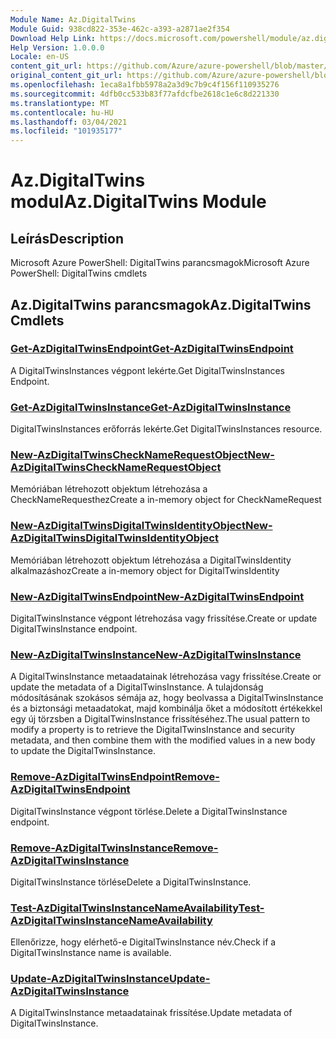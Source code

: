 ```yaml
---
Module Name: Az.DigitalTwins
Module Guid: 938cd822-353e-462c-a393-a2871ae2f354
Download Help Link: https://docs.microsoft.com/powershell/module/az.digitaltwins
Help Version: 1.0.0.0
Locale: en-US
content_git_url: https://github.com/Azure/azure-powershell/blob/master/src/DigitalTwins/help/Az.DigitalTwins.md
original_content_git_url: https://github.com/Azure/azure-powershell/blob/master/src/DigitalTwins/help/Az.DigitalTwins.md
ms.openlocfilehash: 1eca8a1fbb5978a2a3d9c7b9c4f156f110935276
ms.sourcegitcommit: 4dfb0cc533b83f77afdcfbe2618c1e6c8d221330
ms.translationtype: MT
ms.contentlocale: hu-HU
ms.lasthandoff: 03/04/2021
ms.locfileid: "101935177"
---
```

# <span data-ttu-id="f205c-101">Az.DigitalTwins modul</span><span class="sxs-lookup"><span data-stu-id="f205c-101">Az.DigitalTwins Module</span></span>
## <span data-ttu-id="f205c-102">Leírás</span><span class="sxs-lookup"><span data-stu-id="f205c-102">Description</span></span>
<span data-ttu-id="f205c-103">Microsoft Azure PowerShell: DigitalTwins parancsmagok</span><span class="sxs-lookup"><span data-stu-id="f205c-103">Microsoft Azure PowerShell: DigitalTwins cmdlets</span></span>

## <span data-ttu-id="f205c-104">Az.DigitalTwins parancsmagok</span><span class="sxs-lookup"><span data-stu-id="f205c-104">Az.DigitalTwins Cmdlets</span></span>
### [<span data-ttu-id="f205c-105">Get-AzDigitalTwinsEndpoint</span><span class="sxs-lookup"><span data-stu-id="f205c-105">Get-AzDigitalTwinsEndpoint</span></span>](Get-AzDigitalTwinsEndpoint.md)
<span data-ttu-id="f205c-106">A DigitalTwinsInstances végpont lekérte.</span><span class="sxs-lookup"><span data-stu-id="f205c-106">Get DigitalTwinsInstances Endpoint.</span></span>

### [<span data-ttu-id="f205c-107">Get-AzDigitalTwinsInstance</span><span class="sxs-lookup"><span data-stu-id="f205c-107">Get-AzDigitalTwinsInstance</span></span>](Get-AzDigitalTwinsInstance.md)
<span data-ttu-id="f205c-108">DigitalTwinsInstances erőforrás lekérte.</span><span class="sxs-lookup"><span data-stu-id="f205c-108">Get DigitalTwinsInstances resource.</span></span>

### [<span data-ttu-id="f205c-109">New-AzDigitalTwinsCheckNameRequestObject</span><span class="sxs-lookup"><span data-stu-id="f205c-109">New-AzDigitalTwinsCheckNameRequestObject</span></span>](New-AzDigitalTwinsCheckNameRequestObject.md)
<span data-ttu-id="f205c-110">Memóriában létrehozott objektum létrehozása a CheckNameRequesthez</span><span class="sxs-lookup"><span data-stu-id="f205c-110">Create a in-memory object for CheckNameRequest</span></span>

### [<span data-ttu-id="f205c-111">New-AzDigitalTwinsDigitalTwinsIdentityObject</span><span class="sxs-lookup"><span data-stu-id="f205c-111">New-AzDigitalTwinsDigitalTwinsIdentityObject</span></span>](New-AzDigitalTwinsDigitalTwinsIdentityObject.md)
<span data-ttu-id="f205c-112">Memóriában létrehozott objektum létrehozása a DigitalTwinsIdentity alkalmazáshoz</span><span class="sxs-lookup"><span data-stu-id="f205c-112">Create a in-memory object for DigitalTwinsIdentity</span></span>

### [<span data-ttu-id="f205c-113">New-AzDigitalTwinsEndpoint</span><span class="sxs-lookup"><span data-stu-id="f205c-113">New-AzDigitalTwinsEndpoint</span></span>](New-AzDigitalTwinsEndpoint.md)
<span data-ttu-id="f205c-114">DigitalTwinsInstance végpont létrehozása vagy frissítése.</span><span class="sxs-lookup"><span data-stu-id="f205c-114">Create or update DigitalTwinsInstance endpoint.</span></span>

### [<span data-ttu-id="f205c-115">New-AzDigitalTwinsInstance</span><span class="sxs-lookup"><span data-stu-id="f205c-115">New-AzDigitalTwinsInstance</span></span>](New-AzDigitalTwinsInstance.md)
<span data-ttu-id="f205c-116">A DigitalTwinsInstance metaadatainak létrehozása vagy frissítése.</span><span class="sxs-lookup"><span data-stu-id="f205c-116">Create or update the metadata of a DigitalTwinsInstance.</span></span>
<span data-ttu-id="f205c-117">A tulajdonság módosításának szokásos sémája az, hogy beolvassa a DigitalTwinsInstance és a biztonsági metaadatokat, majd kombinálja őket a módosított értékekkel egy új törzsben a DigitalTwinsInstance frissítéséhez.</span><span class="sxs-lookup"><span data-stu-id="f205c-117">The usual pattern to modify a property is to retrieve the DigitalTwinsInstance and security metadata, and then combine them with the modified values in a new body to update the DigitalTwinsInstance.</span></span>

### [<span data-ttu-id="f205c-118">Remove-AzDigitalTwinsEndpoint</span><span class="sxs-lookup"><span data-stu-id="f205c-118">Remove-AzDigitalTwinsEndpoint</span></span>](Remove-AzDigitalTwinsEndpoint.md)
<span data-ttu-id="f205c-119">DigitalTwinsInstance végpont törlése.</span><span class="sxs-lookup"><span data-stu-id="f205c-119">Delete a DigitalTwinsInstance endpoint.</span></span>

### [<span data-ttu-id="f205c-120">Remove-AzDigitalTwinsInstance</span><span class="sxs-lookup"><span data-stu-id="f205c-120">Remove-AzDigitalTwinsInstance</span></span>](Remove-AzDigitalTwinsInstance.md)
<span data-ttu-id="f205c-121">DigitalTwinsInstance törlése</span><span class="sxs-lookup"><span data-stu-id="f205c-121">Delete a DigitalTwinsInstance.</span></span>

### [<span data-ttu-id="f205c-122">Test-AzDigitalTwinsInstanceNameAvailability</span><span class="sxs-lookup"><span data-stu-id="f205c-122">Test-AzDigitalTwinsInstanceNameAvailability</span></span>](Test-AzDigitalTwinsInstanceNameAvailability.md)
<span data-ttu-id="f205c-123">Ellenőrizze, hogy elérhető-e DigitalTwinsInstance név.</span><span class="sxs-lookup"><span data-stu-id="f205c-123">Check if a DigitalTwinsInstance name is available.</span></span>

### [<span data-ttu-id="f205c-124">Update-AzDigitalTwinsInstance</span><span class="sxs-lookup"><span data-stu-id="f205c-124">Update-AzDigitalTwinsInstance</span></span>](Update-AzDigitalTwinsInstance.md)
<span data-ttu-id="f205c-125">A DigitalTwinsInstance metaadatainak frissítése.</span><span class="sxs-lookup"><span data-stu-id="f205c-125">Update metadata of DigitalTwinsInstance.</span></span>

